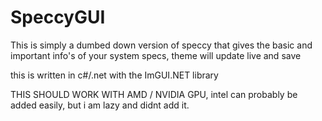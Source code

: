# SpeccyGUI
This is simply a dumbed down version of speccy that gives the basic and important info's of your system specs, theme will update live and save

this is written in c#/.net  with the ImGUI.NET library

THIS SHOULD WORK WITH AMD / NVIDIA GPU, intel can probably be added easily, but i am lazy and didnt add it.


